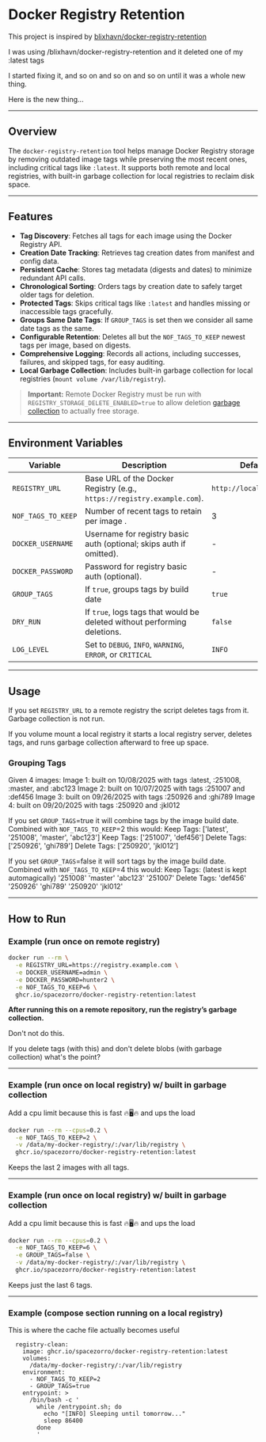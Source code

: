 # Docker Registry Retention

This project is inspired by [blixhavn/docker-registry-retention](https://github.com/blixhavn/docker-registry-retention)

I was using /blixhavn/docker-registry-retention and it deleted one of my :latest tags

I started fixing it, and so on and so on and so on until it was a whole new thing.

Here is the new thing...

---

## Overview

The `docker-registry-retention` tool helps manage Docker Registry storage by removing outdated image tags while preserving the most recent ones, including critical tags like `:latest`. It supports both remote and local registries, with built-in garbage collection for local registries to reclaim disk space.

---

## Features

- **Tag Discovery**: Fetches all tags for each image using the Docker Registry API.
- **Creation Date Tracking**: Retrieves tag creation dates from manifest and config data.
- **Persistent Cache**: Stores tag metadata (digests and dates) to minimize redundant API calls.
- **Chronological Sorting**: Orders tags by creation date to safely target older tags for deletion.
- **Protected Tags**: Skips critical tags like `:latest` and handles missing or inaccessible tags gracefully.
- **Groups Same Date Tags**: If `GROUP_TAGS` is set then we consider all same date tags as the same.
- **Configurable Retention**: Deletes all but the `NOF_TAGS_TO_KEEP` newest tags per image, based on digests.
- **Comprehensive Logging**: Records all actions, including successes, failures, and skipped tags, for easy auditing.
- **Local Garbage Collection**: Includes built-in garbage collection for local registries (`mount volume /var/lib/registry`).

> **Important:** Remote Docker Registry must be run with `REGISTRY_STORAGE_DELETE_ENABLED=true` to allow deletion [garbage collection](https://docs.docker.com/registry/garbage-collection/#run-garbage-collection) to actually free storage.

---

## Environment Variables

| Variable              | Description                                                                 | Default                 |
|-----------------------|-----------------------------------------------------------------------------|-------------------------|
| `REGISTRY_URL`        | Base URL of the Docker Registry (e.g., `https://registry.example.com`).     | `http://localhost:5000` |
| `NOF_TAGS_TO_KEEP`    | Number of recent tags to retain per image            .                      | 3                       |
| `DOCKER_USERNAME`     | Username for registry basic auth (optional; skips auth if omitted).         | -                       |
| `DOCKER_PASSWORD`     | Password for registry basic auth (optional).                                | -                       |
| `GROUP_TAGS`          | If `true`, groups tags by build date                                        | `true`                  |
| `DRY_RUN`             | If `true`, logs tags that would be deleted without performing deletions.    | `false`                 |
| `LOG_LEVEL`           | Set to `DEBUG`, `INFO`, `WARNING`, `ERROR`, or `CRITICAL`                   | `INFO`                  |

---

## Usage

If you set `REGISTRY_URL` to a remote registry the script deletes tags from it. Garbage collection is not run.

If you volume mount a local registry it starts a local registry server, deletes tags, and runs garbage collection afterward to free up space.

### Grouping Tags

Given 4 images:
Image 1: built on 10/08/2025 with tags :latest, :251008, :master, and :abc123
Image 2: built on 10/07/2025 with tags :251007 and :def456
Image 3: built on 09/26/2025 with tags :250926 and :ghi789
Image 4: built on 09/20/2025 with tags :250920 and :jkl012

If you set `GROUP_TAGS`=true it will combine tags by the image build date. Combined with `NOF_TAGS_TO_KEEP`=2 this would:
Keep Tags: ['latest', '251008', 'master', 'abc123']
Keep Tags: ['251007', 'def456']
Delete Tags: ['250926', 'ghi789']
Delete Tags: ['250920', 'jkl012']

If you set `GROUP_TAGS`=false it will sort tags by the image build date. Combined with `NOF_TAGS_TO_KEEP`=4 this would:
Keep Tags: (latest is kept automagically)
    '251008'
    'master'
    'abc123'
    '251007'
Delete Tags:
    'def456'
    '250926'
    'ghi789'
    '250920'
    'jkl012'

---

## How to Run

### Example (run once on remote registry)
```bash
docker run --rm \
  -e REGISTRY_URL=https://registry.example.com \
  -e DOCKER_USERNAME=admin \
  -e DOCKER_PASSWORD=hunter2 \
  -e NOF_TAGS_TO_KEEP=6 \
  ghcr.io/spacezorro/docker-registry-retention:latest
```

**After running this on a remote repository, run the registry’s garbage collection.**

Don't not do this.

If you delete tags (with this) and don't delete blobs (with garbage collection) what's the point?

---

### Example (run once on local registry) w/ built in garbage collection
Add a cpu limit because this is fast 🔥🖥️🔥 and ups the load
```bash
docker run --rm --cpus=0.2 \
  -e NOF_TAGS_TO_KEEP=2 \
  -v /data/my-docker-registry/:/var/lib/registry \
  ghcr.io/spacezorro/docker-registry-retention:latest
```

Keeps the last 2 images with all tags.

---

### Example (run once on local registry) w/ built in garbage collection
Add a cpu limit because this is fast 🔥🖥️🔥 and ups the load
```bash
docker run --rm --cpus=0.2 \
  -e NOF_TAGS_TO_KEEP=6 \
  -e GROUP_TAGS=false \
  -v /data/my-docker-registry/:/var/lib/registry \
  ghcr.io/spacezorro/docker-registry-retention:latest
```

Keeps just the last 6 tags.

---

### Example (compose section running on a local registry)
This is where the cache file actually becomes useful
```
  registry-clean:
    image: ghcr.io/spacezorro/docker-registry-retention:latest
    volumes:
      /data/my-docker-registry/:/var/lib/registry
    environment:
      - NOF_TAGS_TO_KEEP=2
      - GROUP_TAGS=true
    entrypoint: >
      /bin/bash -c '
        while /entrypoint.sh; do
          echo "[INFO] Sleeping until tomorrow..."
          sleep 86400
        done
        '
```

